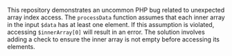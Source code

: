 This repository demonstrates an uncommon PHP bug related to unexpected array index access. The `processData` function assumes that each inner array in the input `$data` has at least one element. If this assumption is violated, accessing `$innerArray[0]` will result in an error. The solution involves adding a check to ensure the inner array is not empty before accessing its elements.